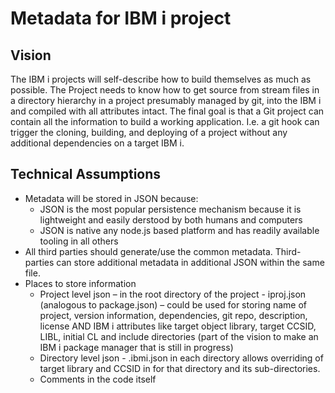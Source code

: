 # Metadata for IBM i project

## Vision

The IBM i projects will self-describe how to build themselves as much as possible.  The Project needs to know how to get source from stream files in a directory hierarchy in a project presumably managed by git, into the IBM i and compiled with all attributes intact.  The final goal is that a Git project can contain all the information to build a working application.  I.e. a git hook can trigger the cloning, building, and deploying of a project without any additional dependencies on a target IBM i.

## Technical Assumptions

* Metadata will be stored in JSON because:
  * JSON is the most popular persistence mechanism because it is lightweight and easily derstood by both humans and computers
  * JSON is native any node.js based platform and has readily available tooling in all others
* All third parties should generate/use the common metadata. Third-parties can store additional metadata in additional JSON within the same file.
* Places to store information
  * Project level json – in the root directory of the project - iproj.json (analogous to package.json) – could be used for storing name of project, version information, dependencies, git repo, description, license  AND IBM i attributes like target object library, target CCSID, LIBL, initial CL and include directories
  (part of the vision to make an IBM i package manager that is still in progress)
  * Directory level json - .ibmi.json in each directory allows overriding of target library and CCSID in  for that directory and its sub-directories.
  * Comments  in the code itself

